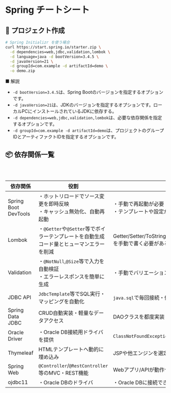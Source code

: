 # Spring チートシート

## 🚀 プロジェクト作成

```bash
# Spring Initializr を使う場合
curl https://start.spring.io/starter.zip \
  -d dependencies=web,jdbc,validation,lombok \
  -d language=java -d bootVersion=3.4.5 \
  -d javaVersion=21 \
  -d groupId=com.example -d artifactId=demo \
  -o demo.zip
```

■ 解説

- `-d bootVersion=3.4.5`は、Spring Bootのバージョンを指定するオプションです。
- `-d javaVersion=21`は、JDKのバージョンを指定するオプションです。ローカルPCにインストールされているJDKに依存する。
- `-d dependencies=web,jdbc,validation,lombok`は、必要な依存関係を指定するオプションです。
- `-d groupId=com.example -d artifactId=demo`は、プロジェクトのグループIDとアーティファクトIDを指定するオプションです。

## 📦 依存関係一覧

```plaintext



```
|依存関係|役割|入れていないと|
|---|---|---|
|Spring Boot DevTools|・ホットリロードでソース変更を即時反映<br>・キャッシュ無効化、自動再起動|・手動で再起動が必要<br>・テンプレートや設定が更新されないことがある|
Lombok|・`@Getter`や`@Setter`等でボイラーテンプレートを自動生成<br>コード量とヒューマンエラーを削減|Getter/Setter/ToString/EqualsAndHashCode/Builder/NoArgsConstructor/AllArgsConstructorを手動で書く必要がある|
Validation|・`@NotNull`,`@Size`等で入力を自動検証<br>・エラーレスポンスを簡単に生成|・手動でバリエーション実装が必要|
JDBC API|`JdbcTemplate`等でSQL実行・マッピングを自動化|`java.sql`で毎回接続・例外・クローズを実装|
Spring Data JDBC|CRUD自動実装・軽量なデータアクセス|DAOクラスを都度実装|
Oracle Driver|・Oracle DB接続用ドライバを提供|`ClassNotFoundException`で接続不可|
Thymeleaf|HTMLテンプレートへ動的に埋め込み|JSPや他エンジンを選定・設定が必要|
Spring Web| `@Controller`/`@RestController`等のMVC・REST機能|Webアプリ/APIが動作せずエラー|
ojdbc11|・Oracle DBのドライバ|・Oracle DBに接続できない|

